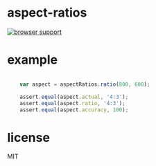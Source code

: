 # aspect-ratios

[![browser support](http://ci.testling.com/tomkp/aspect-ratios.png)](http://ci.testling.com/tomkp/aspect-ratios)


# example


``` js

    var aspect = aspectRatios.ratio(800, 600);

    assert.equal(aspect.actual, '4:3');
    assert.equal(aspect.ratio, '4:3');
    assert.equal(aspect.accuracy, 100);

```


# license

MIT